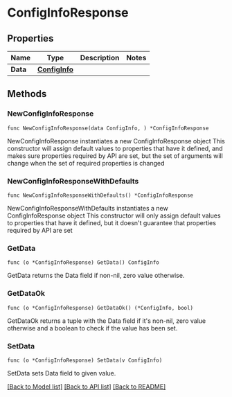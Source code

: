 # ConfigInfoResponse

## Properties

Name | Type | Description | Notes
------------ | ------------- | ------------- | -------------
**Data** | [**ConfigInfo**](ConfigInfo.md) |  |

## Methods

### NewConfigInfoResponse

`func NewConfigInfoResponse(data ConfigInfo, ) *ConfigInfoResponse`

NewConfigInfoResponse instantiates a new ConfigInfoResponse object
This constructor will assign default values to properties that have it defined,
and makes sure properties required by API are set, but the set of arguments
will change when the set of required properties is changed

### NewConfigInfoResponseWithDefaults

`func NewConfigInfoResponseWithDefaults() *ConfigInfoResponse`

NewConfigInfoResponseWithDefaults instantiates a new ConfigInfoResponse object
This constructor will only assign default values to properties that have it defined,
but it doesn't guarantee that properties required by API are set

### GetData

`func (o *ConfigInfoResponse) GetData() ConfigInfo`

GetData returns the Data field if non-nil, zero value otherwise.

### GetDataOk

`func (o *ConfigInfoResponse) GetDataOk() (*ConfigInfo, bool)`

GetDataOk returns a tuple with the Data field if it's non-nil, zero value otherwise
and a boolean to check if the value has been set.

### SetData

`func (o *ConfigInfoResponse) SetData(v ConfigInfo)`

SetData sets Data field to given value.



[[Back to Model list]](../README.md#documentation-for-models) [[Back to API list]](../README.md#documentation-for-api-endpoints) [[Back to README]](../README.md)
